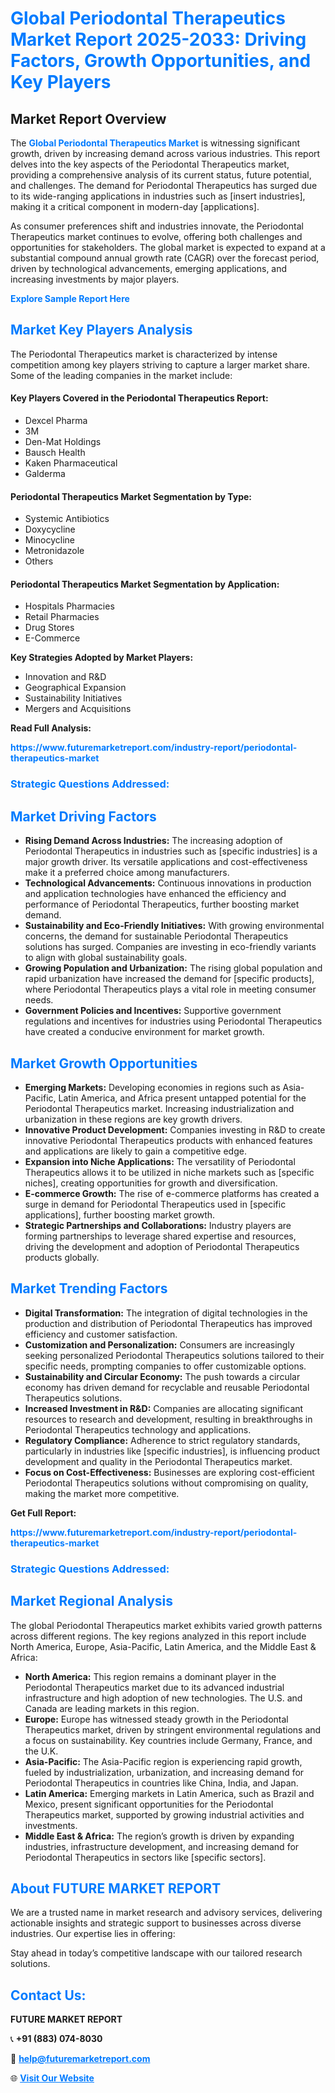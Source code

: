 <h1 style="color: #007BFF;">Global Periodontal Therapeutics Market Report 2025-2033: Driving Factors, Growth Opportunities, and Key Players</h1>

<section id="overview">
<h2>Market Report Overview</h2>
<p>The <a href="https://www.futuremarketreport.com/industry-report/periodontal-therapeutics-market" style="color: #007BFF; text-decoration: none;"><strong>Global Periodontal Therapeutics Market</strong></a> is witnessing significant growth, driven by increasing demand across various industries. This report delves into the key aspects of the Periodontal Therapeutics market, providing a comprehensive analysis of its current status, future potential, and challenges. The demand for Periodontal Therapeutics has surged due to its wide-ranging applications in industries such as [insert industries], making it a critical component in modern-day [applications].</p>
<p>As consumer preferences shift and industries innovate, the Periodontal Therapeutics market continues to evolve, offering both challenges and opportunities for stakeholders. The global market is expected to expand at a substantial compound annual growth rate (CAGR) over the forecast period, driven by technological advancements, emerging applications, and increasing investments by major players.</p>
</section>

<section id="overview">
<p><a href="https://www.futuremarketreport.com/request-sample/reportId=58368" style="color: #007BFF; text-decoration: none;"><strong>Explore Sample Report Here</strong></a></p>
</section>

<section id="key-players">
<h2 style="color: #007BFF;">Market Key Players Analysis</h2>
<p>The Periodontal Therapeutics market is characterized by intense competition among key players striving to capture a larger market share. Some of the leading companies in the market include:</p>
<h4>Key Players Covered in the Periodontal Therapeutics Report:</h4>
<ul><li>Dexcel Pharma</li><li>3M</li><li>Den-Mat Holdings</li><li>Bausch Health</li><li>Kaken Pharmaceutical</li><li>Galderma</li></ul>
<h4>Periodontal Therapeutics Market Segmentation by Type:</h4>
<ul><li>Systemic Antibiotics</li><li>Doxycycline</li><li>Minocycline</li><li>Metronidazole</li><li>Others</li></ul>

<h4>Periodontal Therapeutics Market Segmentation by Application:</h4>
<ul><li>Hospitals Pharmacies</li><li>Retail Pharmacies</li><li>Drug Stores</li><li>E-Commerce</li></ul>
<p><strong>Key Strategies Adopted by Market Players:</strong></p>
<ul>
<li>Innovation and R&D</li>
<li>Geographical Expansion</li>
<li>Sustainability Initiatives</li>
<li>Mergers and Acquisitions</li>
</ul>
</section>

<section>
<p><strong>Read Full Analysis: </strong></p><a href="https://www.futuremarketreport.com/industry-report/periodontal-therapeutics-market" style="color: #007BFF; text-decoration: none;"><strong>https://www.futuremarketreport.com/industry-report/periodontal-therapeutics-market</strong></a>
<h3 style="color: #007BFF;">Strategic Questions Addressed:</h3>
</section>

<section id="driving-factors">
<h2 style="color: #007BFF;">Market Driving Factors</h2>
<ul>
<li><strong>Rising Demand Across Industries:</strong> The increasing adoption of Periodontal Therapeutics in industries such as [specific industries] is a major growth driver. Its versatile applications and cost-effectiveness make it a preferred choice among manufacturers.</li>
<li><strong>Technological Advancements:</strong> Continuous innovations in production and application technologies have enhanced the efficiency and performance of Periodontal Therapeutics, further boosting market demand.</li>
<li><strong>Sustainability and Eco-Friendly Initiatives:</strong> With growing environmental concerns, the demand for sustainable Periodontal Therapeutics solutions has surged. Companies are investing in eco-friendly variants to align with global sustainability goals.</li>
<li><strong>Growing Population and Urbanization:</strong> The rising global population and rapid urbanization have increased the demand for [specific products], where Periodontal Therapeutics plays a vital role in meeting consumer needs.</li>
<li><strong>Government Policies and Incentives:</strong> Supportive government regulations and incentives for industries using Periodontal Therapeutics have created a conducive environment for market growth.</li>
</ul>
</section>

<section id="growth-opportunities">
<h2 style="color: #007BFF;">Market Growth Opportunities</h2>
<ul>
<li><strong>Emerging Markets:</strong> Developing economies in regions such as Asia-Pacific, Latin America, and Africa present untapped potential for the Periodontal Therapeutics market. Increasing industrialization and urbanization in these regions are key growth drivers.</li>
<li><strong>Innovative Product Development:</strong> Companies investing in R&D to create innovative Periodontal Therapeutics products with enhanced features and applications are likely to gain a competitive edge.</li>
<li><strong>Expansion into Niche Applications:</strong> The versatility of Periodontal Therapeutics allows it to be utilized in niche markets such as [specific niches], creating opportunities for growth and diversification.</li>
<li><strong>E-commerce Growth:</strong> The rise of e-commerce platforms has created a surge in demand for Periodontal Therapeutics used in [specific applications], further boosting market growth.</li>
<li><strong>Strategic Partnerships and Collaborations:</strong> Industry players are forming partnerships to leverage shared expertise and resources, driving the development and adoption of Periodontal Therapeutics products globally.</li>
</ul>
</section>

<section id="trending-factors">
<h2 style="color: #007BFF;">Market Trending Factors</h2>
<ul>
<li><strong>Digital Transformation:</strong> The integration of digital technologies in the production and distribution of Periodontal Therapeutics has improved efficiency and customer satisfaction.</li>
<li><strong>Customization and Personalization:</strong> Consumers are increasingly seeking personalized Periodontal Therapeutics solutions tailored to their specific needs, prompting companies to offer customizable options.</li>
<li><strong>Sustainability and Circular Economy:</strong> The push towards a circular economy has driven demand for recyclable and reusable Periodontal Therapeutics solutions.</li>
<li><strong>Increased Investment in R&D:</strong> Companies are allocating significant resources to research and development, resulting in breakthroughs in Periodontal Therapeutics technology and applications.</li>
<li><strong>Regulatory Compliance:</strong> Adherence to strict regulatory standards, particularly in industries like [specific industries], is influencing product development and quality in the Periodontal Therapeutics market.</li>
<li><strong>Focus on Cost-Effectiveness:</strong> Businesses are exploring cost-efficient Periodontal Therapeutics solutions without compromising on quality, making the market more competitive.</li>
</ul>
</section>

<section>
<p><strong>Get Full Report: </strong></p><a href="https://www.futuremarketreport.com/industry-report/periodontal-therapeutics-market" style="color: #007BFF; text-decoration: none;"><strong>https://www.futuremarketreport.com/industry-report/periodontal-therapeutics-market</strong></a>
<h3 style="color: #007BFF;">Strategic Questions Addressed:</h3>
</section>


<section id="regional-analysis">
<h2 style="color: #007BFF;">Market Regional Analysis</h2>
<p>The global Periodontal Therapeutics market exhibits varied growth patterns across different regions. The key regions analyzed in this report include North America, Europe, Asia-Pacific, Latin America, and the Middle East & Africa:</p>
<ul>
<li><strong>North America:</strong> This region remains a dominant player in the Periodontal Therapeutics market due to its advanced industrial infrastructure and high adoption of new technologies. The U.S. and Canada are leading markets in this region.</li>
<li><strong>Europe:</strong> Europe has witnessed steady growth in the Periodontal Therapeutics market, driven by stringent environmental regulations and a focus on sustainability. Key countries include Germany, France, and the U.K.</li>
<li><strong>Asia-Pacific:</strong> The Asia-Pacific region is experiencing rapid growth, fueled by industrialization, urbanization, and increasing demand for Periodontal Therapeutics in countries like China, India, and Japan.</li>
<li><strong>Latin America:</strong> Emerging markets in Latin America, such as Brazil and Mexico, present significant opportunities for the Periodontal Therapeutics market, supported by growing industrial activities and investments.</li>
<li><strong>Middle East & Africa:</strong> The region’s growth is driven by expanding industries, infrastructure development, and increasing demand for Periodontal Therapeutics in sectors like [specific sectors].</li>
</ul>
</section>

<footer>
<h2 style="color: #007BFF;">About FUTURE MARKET REPORT</h2>
<p>We are a trusted name in market research and advisory services, delivering actionable insights and strategic support to businesses across diverse industries. Our expertise lies in offering:</p>

<p>Stay ahead in today’s competitive landscape with our tailored research solutions.</p>

<h2 style="color: #007BFF;">Contact Us:</h2>
<p><strong>FUTURE MARKET REPORT</strong></p>
<p>📞 <strong>+91 (883) 074-8030</strong></p>
<p>📧 <strong><a href="mailto:help@futuremarketreport.com" style="color: #007BFF;">help@futuremarketreport.com</a></strong></p>
<p>🌐 <strong><a href="https://www.futuremarketreport.com/" style="color: #007BFF;">Visit Our Website</a></strong></p>
</footer>